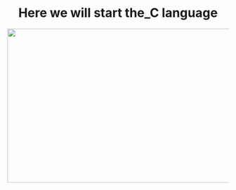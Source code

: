 <h1><a> <div align="center"><a>Here we will start the_C language</h1></div>
<p align="center"><img align="center" src="https://i.imgur.com/280tSe7.gif" height="350" width="1010"></p>
